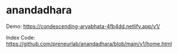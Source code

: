 # anandadhara

Demo: https://condescending-aryabhata-4fb4dd.netlify.app/v1/

Index Code: https://github.com/preneurlab/anandadhara/blob/main/v1/home.html
